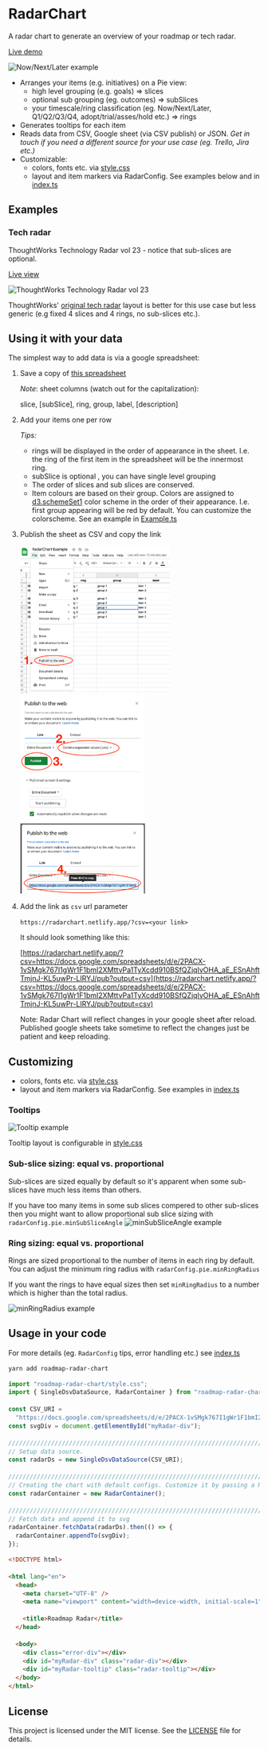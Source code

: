 # RadarChart

A radar chart to generate an overview of your roadmap or tech radar.

[Live demo](https://radarchart.netlify.app/?ex=2)

![Now/Next/Later example](docs/exampleImages/NowNextLater1.png)

- Arranges your items (e.g. initiatives) on a Pie view:
  - high level grouping (e.g. goals) => slices
  - optional sub grouping (eg. outcomes) => subSlices
  - your timescale/ring classification (eg. Now/Next/Later, Q1/Q2/Q3/Q4, adopt/trial/asses/hold etc.) => rings
- Generates tooltips for each item
- Reads data from CSV, Google sheet (via CSV publish) or JSON. _Get in touch if you need a different source for your use case (eg. Trello, Jira etc.)_
- Customizable:
  - colors, fonts etc. via [style.css](src/style.css)
  - layout and item markers via RadarConfig. See examples below and in [index.ts](src/index.ts)

## Examples

### Tech radar

ThoughtWorks Technology Radar vol 23 - notice that sub-slices are optional.

[Live view](https://radarchart.netlify.app/?ex=4)

![ThoughtWorks Technology Radar vol 23](docs/exampleImages/TW_TechRadar_Vol23.png)

ThoughtWorks' [original tech radar](https://www.thoughtworks.com/radar) layout is better for this use case but
less generic (e.g fixed 4 slices and 4 rings, no sub-slices etc.).

## Using it with your data

The simplest way to add data is via a google spreadsheet:

1.  Save a copy of [this spreadsheet](https://docs.google.com/spreadsheets/d/1gqbrntkGRWvXSzqCt-LjLCQyHzp8-vsI4BauvBBtHIE/)

    _Note_: sheet columns (watch out for the capitalization):

    slice, [subSlice], ring, group, label, [description]

1.  Add your items one per row

    _Tips:_

    - rings will be displayed in the order of appearance in the sheet. I.e. the ring of the first item in the spreadsheet will be the innermost ring.
    - subSlice is optional , you can have single level grouping
    - The order of slices and sub slices are conserved.
    - Item colours are based on their group. Colors are assigned to [d3.schemeSet1](https://github.com/d3/d3-scale-chromatic#schemeSet1) color scheme in the order of their appearance. I.e. first group appearing will be red by default. You can customize the colorscheme. See an example in [Example.ts](src/Example.ts)

1.  Publish the sheet as CSV and copy the link

    <img src="./docs/gSheetPublish1.png" alt="Google sheet publish 1" width="300"/>
    <img src="./docs/gSheetPublish2.png" alt="Google sheet publish 2" width="250"/>
    <img src="./docs/gSheetPublish3.png" alt="Google sheet publish 3" width="250"/>

1.  Add the link as `csv` url parameter

    `https://radarchart.netlify.app/?csv=<your link>`

    It should look something like this:

    [https://radarchart.netlify.app/?csv=https://docs.google.com/spreadsheets/d/e/2PACX-1vSMgk767I1gWr1F1bmI2XMttvPa1TyXcdd910BSfQZjqIvOHA_aE_ESnAhftTmjnJ-KL5uwPr-LIRYJ/pub?output=csv](https://radarchart.netlify.app/?csv=https://docs.google.com/spreadsheets/d/e/2PACX-1vSMgk767I1gWr1F1bmI2XMttvPa1TyXcdd910BSfQZjqIvOHA_aE_ESnAhftTmjnJ-KL5uwPr-LIRYJ/pub?output=csv)

    Note: Radar Chart will reflect changes in your google sheet after reload. Published google sheets take sometime to reflect the changes just be patient and keep reloading.

## Customizing

- colors, fonts etc. via [style.css](src/style.css)
- layout and item markers via RadarConfig. See examples in [index.ts](src/index.ts)

### Tooltips

<img src="docs/exampleImages/toolTipExample.png" alt="Tooltip example" width="300"/>

Tooltip layout is configurable in [style.css](src/style.css)

### Sub-slice sizing: equal vs. proportional

Sub-slices are sized equally by default so it's apparent when some sub-slices have much less items than others.

If you have too many items in some sub slices compered to other sub-slices then you might want to allow proportional sub slice sizing with `radarConfig.pie.minSubSliceAngle`
![minSubSliceAngle example](docs/exampleImages/minSubSliceAngleExample.png)

### Ring sizing: equal vs. proportional

Rings are sized proportional to the number of items in each ring by default. You can adjust the minimum ring radius with `radarConfig.pie.minRingRadius`

If you want the rings to have equal sizes then set `minRingRadius` to a number which is higher than the total radius.

![minRingRadius example](docs/exampleImages/minRingRadiusExample.png)

## Usage in your code

For more details (eg. `RadarConfig` tips, error handling etc.) see [index.ts](src/index.ts)

```bash
yarn add roadmap-radar-chart
```

```ts
import "roadmap-radar-chart/style.css";
import { SingleDsvDataSource, RadarContainer } from "roadmap-radar-chart";

const CSV_URI =
  "https://docs.google.com/spreadsheets/d/e/2PACX-1vSMgk767I1gWr1F1bmI2XMttvPa1TyXcdd910BSfQZjqIvOHA_aE_ESnAhftTmjnJ-KL5uwPr-LIRYJ/pub?output=csv";
const svgDiv = document.getElementById("myRadar-div");

//////////////////////////////////////////////////////////////////////////
// Setup data source.
const radarDs = new SingleDsvDataSource(CSV_URI);

//////////////////////////////////////////////////////////////////////////
// Creating the chart with default configs. Customize it by passing a RadarConfig object
const radarContainer = new RadarContainer();

//////////////////////////////////////////////////////////////////////////
// Fetch data and append it to svg
radarContainer.fetchData(radarDs).then(() => {
  radarContainer.appendTo(svgDiv);
});
```

```html
<!DOCTYPE html>

<html lang="en">
  <head>
    <meta charset="UTF-8" />
    <meta name="viewport" content="width=device-width, initial-scale=1" />

    <title>Roadmap Radar</title>
  </head>

  <body>
    <div class="error-div"></div>
    <div id="myRadar-div" class="radar-div"></div>
    <div id="myRadar-tooltip" class="radar-tooltip"></div>
  </body>
</html>
```

## License

This project is licensed under the MIT license. See the [LICENSE](LICENSE) file for details.
